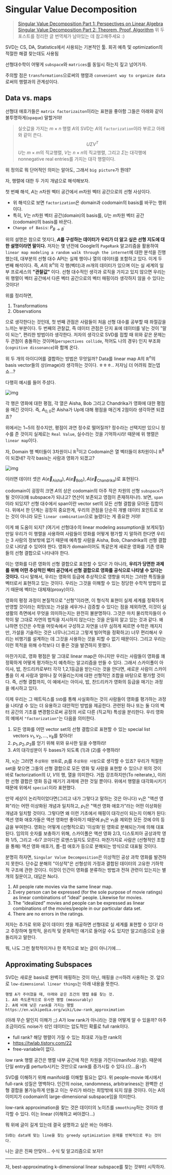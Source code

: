 # Singular Value Decomposition

> [Singular Value Decomposition Part 1: Perspectives on Linear Algebra](https://jeremykun.com/2016/04/18/singular-value-decomposition-part-1-perspectives-on-linear-algebra/)
[Singular Value Decomposition Part 2: Theorem, Proof, Algorithm](https://jeremykun.com/2016/05/16/singular-value-decomposition-part-2-theorem-proof-algorithm/)
위 두 포스트를 정리한 글
번역체가 남아있는 데 참고해주세요 :)

SVD는 CS, DA, Statistics에서 사용되는 기본적인 툴.
회귀 예측 및 optimization의 적절한 해결 찾는데도 사용됨

선형대수학이 어떻게 `subspace`와 `matrices`를 동일시 하는지 짚고 넘어가자.

주의할 점은 `transformations`으로써의 행렬과 `convenient way to organize data`로써의 행렬과의 관계성이다.

## Data vs. maps
선형대 애호가들은 `matrix factorizaiton`이라는 표현을 좋아함
그들은 아래와 같이 불투명하게(`opaque`) 말할거야!

> 실숫값을 가지는 $m \times n$ 행렬 $A$의 SVD는 $A$의 `factorization`이라 부르고 아래와 같이 쓴다.
$$U \Sigma V^T$$
$U$는 $m \times m$의 직교행렬, $V$는 $n \times n$의 직교행렬, 그리고 $\Sigma$는 대각행에 nonnegative real entries를 가지는 대각 행렬이다.

위 정의로 뭐 단어적인 의미는 알아도, 그래서 `big picture`가 뭔데?

자, 행렬에 대한 두 가지 개념으로 해석해보자.

첫 번째 해석, $A$는 $n$차원 벡터 공간에서 $m$차원 벡터 공간으로의 선형 사상이다.
- 위 해석으로 보면 `factorization`은 domain과 codomain의 basis를 바꾸는 행위이다.
- 특히, $V$는 $n$차원 벡터 공간(domain)의 basis를, $U$는 $m$차원 벡터 공간(codomain)의 basis를 바꾼다.
- `Change of Basis`: $P_{B\rightarrow B^{\prime}}$

위의 설명은 참으로 멋지다, **$A$를 구성하는 데이터가 우리가 더 알고 싶은 선형 지도에 대한 설명이라면 말이다.**
저자는 몇 년전에 Google의 `PageRank` 알고리즘을 활용하여 `linear map modeling a random walk through the internet`에 대한 분석을 진행했는데, 대부분의 선형 대수 API는 실제 행이나 열의 데이터를 포함하고 있다. 이게 두 번째 해석이다. 즉, $A$의 $\mathbb{R}^n$의 각 행(벡터)과 $m$개의 데이터가 있으며 이는 실 세계의 일부 프로세스의 **"관찰값"** 이다.
선형 대수적인 생각과 로직을 가지고 있지 않으면 우리는 위 행렬이 벡터 공간에서 다른 벡터 공간으로의 벡터 매핑이라 생각하지 않을 수 있다는 것이다!

위를 정리하면,
1. Transformations
2. Observations

으로 생각한다는 것인데, 첫 번째 관점은 사람들이 처음 선형 대수를 공부할 때 좌절감을 느끼는 부분이다. 두 번째의 관찰값, 즉 데이터 관점은 단지 표에 데이터를 넣는 것이 "말이 되는", 편리한 방법이라 생각한다.
저자의 생각으로 SVD를 접할 때 위와 같은 문제는 두 관점이 충돌하는 것이며(`perspectives collide`, 적어도 나의 경우) 인지 부조화(`cognitive dissonance`)와 함께 온다.

위 두 개의 아이디어를 결합하는 방법은 무엇일까?
Data를 linear map A의 $\mathbb{R}^n$의 basis vector들의 상(image)라 생각하는 것이다.
ㅎㅎㅎ.. 저자님 더 어려워 졌는뎁쇼...?

다행히 예시를 들어 주셨다.

![img](https://jeremykun.files.wordpress.com/2015/11/movieratings.png)

각 행은 영화에 대한 평점, 각 열은 Aisha, Bob 그리고 Chandrika가 영화에 대한 평점을 매긴 것이다. 즉, $A_{0,0}$은 Aisha가 Up에 대해 평점을 매긴게 2점이라 생각하면 되겠죠?

위에서는 1~5의 정수지만, 평점이 과연 정수로 떨어질까? 정수라는 선택지만 있으니 정수를 준 것이지 실제로는 `Real Value`, 실수라는 것을 기억하시라!
때문에 위 행렬은 `linear map`이다.

자, Domain 행 벡터들이 3차원이니 $\mathbb{R}^3$이고 Codomain은 열 벡터들이 8차원이니 $\mathbb{R}^8$이 되겠네? 각각 basis는 사람과 영화가 되겠고?

![img](https://jeremykun.files.wordpress.com/2015/11/moviemapping.png)

이러면 데이터 셋은 $A(\overrightarrow{e}_{\text{Aisha}}),A(\overrightarrow{e}_{\text{Bob}}),A(\overrightarrow{e}_{\text{Chandrika}})$로 표현된다.

codomain이 굉장히 크면 $A$의 상은 codomain의 아주 작은 차원의 선형 `subspace`가 될 것이다(왜 subspace가 되냐고? 연산이 보존되고 영점이 존재하자나!).
보면, `span`이라 되있지? 선형 대수에서 span이란 vector set의 모든 선형 결합을 모아둔 집합이다. 위에서 한 단계는 굉장히 중요한게, 우리의 관점을 단순히 개별 데이터 포인트로 보는 것이 아니라 모든 `linear combination`으로 늘렸다는 게 중요한 거야!

이게 왜 도움이 되지? (여기서 선형대수의 linear modeling assumption을 보게되짛)
만일 우리가 이 행렬을 사용하여 사람들이 영화를 어떻게 평가할 지 말하려 한다면 우리는 3 사람의 정보밖에 없기 때문에 예측할 사람을 Aisha, Bob, Chandrika의 선형 결합으로 나타낼 수 있어야 한다. 영화가 domain이어도 똑같은게 새로운 영화를 기존 영화들의 선형 결합으로 나타내야 한다.

이는 영화를 다른 영화의 선형 결합으로 표현할 수 있다! 가 아니라, **우리가 당면한 과제를 위해 어떤 추상적인 벡터 공간에서 선형 결합으로 영화를 공식으로 나타낼 수 있다는 것이다.** 다시 말해서, 우리는 영화의 등급에 추상적으로 영향을 미치는 그러한 특징들을 벡터로서 표현하고 있는 것이다. 우리는 그것을 이해할 수 있는 정당한 수학적 방법이 없기 때문에 벡터는 대체재(proxy)이다.

영화의 평정 과정이 본질적으로 "선형"이라면, 이 형식적 표현이 실제 세계를 정확하게 반영할 것이라는 희망(또는 가설을 세우거나 검증할 수 있다는 점을 제외하면, 이것이 실생활의 측면에서 무엇을 의미하는지는 완전히 불분명하다. 그것은 마치 물리학자들이 수학이 말 그대로 자연의 법칙을 지시하지 않는다는 것을 은밀히 알고 있는 것과 같다. 왜냐하면 인간은 수학을 머릿속에서 구성하고 자연을 너무 심하게 찌르면 수학은 깨지지만, 가설을 기술하는 것은 너무나(그리고 그렇게 빌어먹을 정확하고) 너무 편리해서 우리는 비행기를 설계하는 데 그것을 사용하는 것을 피할 수 없기 때문이다. 그리고 우리는 이런 목적을 위해 수학보다 더 좋은 것을 발견하지 못했다.

마찬가지로, 영화 평점은 말 그대로 linear map은 아니지만 우리는 사람들이 영화를 꽤 정확하게 어떻게 평가하는지 예측하는 알고리즘을 만들 수 있다. 그래서 스카이폴이 아이샤, 밥, 찬드리카로부터 각각 1,2,1등급을 받는다는 것을 안다면, 새로운 사람이 스카이폴을 이 세 사람과 얼마나 잘 어울리는지에 대한 선형적인 조합을 바탕으로 평가할 것이다. 즉, 선형 결합까지, 이 예에서는 아이샤, 밥, 찬드리카가 영화의 등급을 매기는 과정을 예시하고 있다.

이제 우리는 그 매트릭스를 `SVD`를 통해 사실화하는 것이 사람들이 영화를 평가하는 과정을 나타낼 수 있는 더 유용하고 대안적인 방법을 제공한다. 관련된 하나 또는 둘 다의 벡터 공간의 기초를 변경함으로써 공정의 서로 다른 (직교적) 특성을 분리한다. 우리 영화의 예에서 `"factorization"`는 다음을 의미한다.
1. 모든 영화를 어떤 vector set의 선형 결합으로 표현할 수 있는 special list vectors $v_1,v_2,\dots,v_8$를 찾아라!
2. $p_1,p_2,p_3$를 얻기 위해 위와 유사한 일을 수행하라!
3. $A$의 대각성분이 두 bases가 되도록 (1)과 (2)를 수행하라!

자, $v_i$는 그러면 `추상화된 영화`로, $p_i$를 `추상화된 사람`으로 생각할 수 있죠? 우리가 적절한 set을 찾으면 그들의 선형 결합으로 모든 영화 및 사람을 표현할 수 있으니!
위의 것이 바로 factorization의 $U$, $V$의 행, 열을 의미한다.
거듭 강조하지만(To reiterate,), 이러한 선형 결합은 영화 등급 매기기 과제에 관한 것일 뿐이다. 위에서 행렬을 대각화시키기 때문에 위에서 `special`이라 표현했다.

만약 세상이 논리적이었다면(그리고 내가 그렇다고 말하는 것은 아니다) $v_1$은 "액션 영화"라는 어떤 이상화된 개념과 일치하고, $p_1$은 "액션 영화 애호가"라는 어떤 이상화된 개념과 일치할 것이다. 그렇다면 왜 이런 기초에서 매핑이 대각선이 되는지 이해가 된다: 액션 영화 애호가들은 액션 영화만 좋아하기 때문에 $p_1$은 $v_1$을 제외한 모든 것에 0의 등급을 부여한다. 영화는 어떻게 (선형적으로) '이상화'된 영화로 분해되는가에 의해 대표된다. 임의의 숫자를 보충하기 위해, 스카이폴은 액션 영화 2/3, 디스토피아 공상과학 영화 1/5, 그리고 -6/7 코미디언 로맨스일지도 모른다. 마찬가지로 사람은 (선형적인 조합을 통해) 액션 영화 애호가, 롬-컴 애호가 등으로 분해되는 방식으로 대표될 것이다.

분명히 하자면, `Singular Value Decomposition`은 이상적인 공상 과학 영화를 발견하지 못한다. 단수값 분해의 "이상적"은 선형성의 가정과 결합된 데이터의 고유한 기하학적 구조에 관한 것이다. 이것이 인간이 영화를 분류하는 방법과 전혀 관련이 있는지는 별개의 질문이고, 대답은 No다.

1. All people rate movies via the same linear map.
2. Every person can be expressed (for the sole purpose of movie ratings) as linear combinations of “ideal” people. Likewise for movies.
3. The “idealized” movies and people can be expressed as linear combinations of the movies/people in our particular data set.
4. There are no errors in the ratings.

저자는 추가로 위와 같이 데이터 셋을 제공하면 선형대로 실 세계를 표현할 수 있다! 라고 주장하며 철학적, 윤리적 및 문화적인 얘기로 들어갈 수도 있지만 알고리즘으로 눈을 돌리자고 말한다.

뭐, 나도 그런 철학적이거나 한 목적으로 보는 글이 아니기에....

## Approximating Subspaces
SVD는 새로운 basis로 완벽히 매핑하는 것이 아닌, 매핑을 `근사`하려 사용하는 것.
앞으로 `low-dimensional linear things`는 아래 내용을 뜻한다.
```
행렬 A가 주어졌을 때, 아래와 같은 조건의 행렬 B를 찾는 것.
1. A와 측도론적으로 유사한 행렬 (measurably)
2. A에 비해 낮은 rank를 가지는 행렬
https://en.wikipedia.org/wiki/Low-rank_approximation
```

(아래 무슨 말인지 이해가 ;;)
$A$가 low rank가 아니라는 것을 어떻게 알 수 있을까?
아주 조금이라도 noise가 섞인 데이터는 압도적인 확률로 full rank이다.
- full rank? 해당 행렬이 가질 수 있는 최대로 가능한 rank의
- https://twlab.tistory.com/22
- free-variable이 없다.

low rank 행렬 공간은 행렬 내부 공간에 작은 차원을 가진다(manifold 가설).
때문에 단일 entry를 perturb시키는 것만으로 rank를 증가시킬 수 있다.(으...음>?)

SVD를 이해하기 위해 manifold를 이해할 필요는 없다.
위 people-movie 예시에서 full-rank 성질은 명백하다.
인간의 noise, randomness, arbitrariness는 완벽한 선형 결합을 불가능하게 만들고 이는 우리가 바라는 희망밖에 되지 않을 것이다.
이는 A의 이미지가 codomain의 large-dimensional subspace임을 의미한다.

low-rank approximation을 찾는 것은 데이터의 노이즈를 `smoothing`하는 것이라 생각할 수 있다.
이는 linear (이해하고 써야겠다...)

뭐 위에 글이 길게 있는데 결국 설명하고 싶은 바는 아래다.

```
SVD는 data에 맞는 line을 찾는 greedy optimization 문제를 반복적으로 푸는 것이다.
```

나는 글은 진짜 안맞아... 수식 및 알고리즘으로 보자!!

---

자, best-approximating k-dimensional linear subspace를 찾는 것부터 시작하자.
